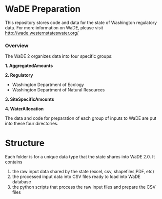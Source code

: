 # WaDE Preparation
This repository stores code and data for the state of Washington regulatory data. For more information on WaDE, please visit http://wade.westernstateswater.org/

### Overview 
The WaDE 2 organizes data into four specific groups: 

**1. AggregatedAmounts**

**2. Regulatory**
- Washington Department of Ecology
- Washington Department of Natural Resources

**3. SiteSpecificAmounts**

**4. WaterAllocation**

The data and code for preparation of each group of inputs to WaDE are put into these four directories. 

# Structure
Each folder is for a unique data type that the state shares into WaDE 2.0. It contains 
1) the raw input data shared by the state (excel, csv, shapefiles,PDF, etc)
2) the processed input data into CSV files ready to load into WaDE database
3) the python scripts that process the raw input files and prepare the CSV files   

